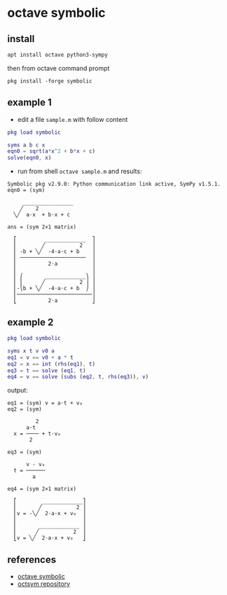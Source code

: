 # octave symbolic

## install

```sh
apt install octave python3-sympy
```

then from octave command prompt

```
pkg install -forge symbolic
```

## example 1

- edit a file `sample.m` with follow content

```matlab
pkg load symbolic

syms a b c x
eqn0 = sqrt(a*x^2 + b*x + c)
solve(eqn0, x)
```

- run from shell `octave sample.m` and results:

```
Symbolic pkg v2.9.0: Python communication link active, SymPy v1.5.1.
eqn0 = (sym)

     ________________
    ╱    2           
  ╲╱  a⋅x  + b⋅x + c 

ans = (sym 2×1 matrix)

  ⎡         _____________  ⎤
  ⎢        ╱           2   ⎥
  ⎢ -b + ╲╱  -4⋅a⋅c + b    ⎥
  ⎢ ─────────────────────  ⎥
  ⎢          2⋅a           ⎥
  ⎢                        ⎥
  ⎢ ⎛       _____________⎞ ⎥
  ⎢ ⎜      ╱           2 ⎟ ⎥
  ⎢-⎝b + ╲╱  -4⋅a⋅c + b  ⎠ ⎥
  ⎢────────────────────────⎥
  ⎣          2⋅a           ⎦
```

## example 2

```matlab
pkg load symbolic

syms x t v v0 a
eq1 = v == v0 + a * t
eq2 = x == int (rhs(eq1), t)
eq3 = t == solve (eq1, t)
eq4 = v == solve (subs (eq2, t, rhs(eq3)), v)
```

output:

```
eq1 = (sym) v = a⋅t + v₀
eq2 = (sym)

         2       
      a⋅t        
  x = ──── + t⋅v₀
       2         

eq3 = (sym)

      v - v₀
  t = ──────
        a   

eq4 = (sym 2×1 matrix)

  ⎡        _____________⎤
  ⎢       ╱           2 ⎥
  ⎢v = -╲╱  2⋅a⋅x + v₀  ⎥
  ⎢                     ⎥
  ⎢       _____________ ⎥
  ⎢      ╱           2  ⎥
  ⎣v = ╲╱  2⋅a⋅x + v₀   ⎦
```

## references

- [octave symbolic](https://octave.sourceforge.io/symbolic/overview.html)
- [octsym repository](https://github.com/cbm755/octsympy)
